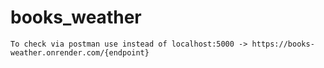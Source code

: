 # books_weather
```
To check via postman use instead of localhost:5000 -> https://books-weather.onrender.com/{endpoint}
```
